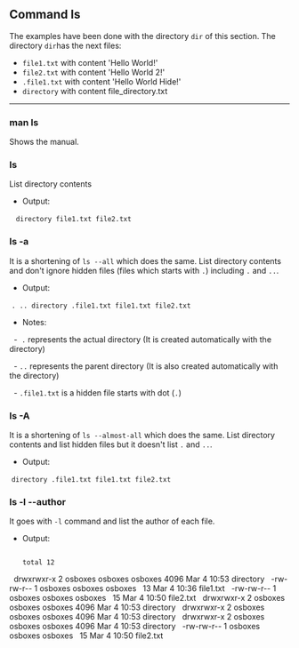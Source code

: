 ## Command ls

The examples have been done with the directory `dir` of this section.
The directory `dir`has the next files:
- `file1.txt` with content 'Hello World!'
- `file2.txt` with content 'Hello World 2!'
- `.file1.txt` with content 'Hello World Hide!'
- `directory` with content file_directory.txt

----
### man ls

Shows the manual.

### ls

List directory contents

- Output:

    `directory file1.txt file2.txt`

### ls -a 

It is a shortening of `ls --all` which does the same.
List directory contents and don't ignore hidden files (files which starts with `.`) including `.` and `..`.

- Output:

  `. .. directory .file1.txt file1.txt file2.txt`
  
- Notes: 

   -  `.`  represents the actual directory (It is created automatically with the directory)
  
   -  `..` represents the parent directory (It is also created automatically with the directory)
   
   - `.file1.txt` is a hidden file  starts with dot (`.`) 
   
### ls -A

It is a shortening of `ls --almost-all` which does the same.
List directory contents and list hidden files  but it doesn't list `.` and `..`.

- Output:

  `directory .file1.txt file1.txt file2.txt`

### ls -l --author

It goes with `-l` command and list the author of each file.
- Output: 

   ```
   
   total 12
   drwxrwxr-x 2 osboxes osboxes osboxes 4096 Mar  4 10:53 directory
   -rw-rw-r-- 1 osboxes osboxes osboxes   13 Mar  4 10:36 file1.txt
   -rw-rw-r-- 1 osboxes osboxes osboxes   15 Mar  4 10:50 file2.txt
   drwxrwxr-x 2 osboxes osboxes osboxes 4096 Mar  4 10:53 directory
   drwxrwxr-x 2 osboxes osboxes osboxes 4096 Mar  4 10:53 directory
   drwxrwxr-x 2 osboxes osboxes osboxes 4096 Mar  4 10:53 directory
   -rw-rw-r-- 1 osboxes osboxes osboxes   15 Mar  4 10:50 file2.txt
   ```

